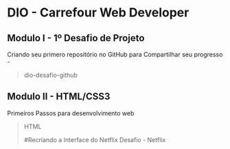# DIO - Carrefour Web Developer
## Modulo I - 1º Desafio de Projeto
Criando seu primero repositório no GitHub para Compartilhar seu progresso - 
> dio-desafio-github 
## Modulo II - HTML/CSS3
Primeiros Passos para desenvolvimento web
> HTML
> 
> #Recriando a Interface do Netflix
> Desafio - Netflix
